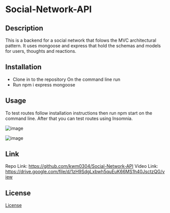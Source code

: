 # Social-Network-API

## Description 
This is a backend for a social network that folows the MVC architectural pattern. It uses mongoose and express that hold the schemas and models for users, thoughts and reactions.

## Installation
* Clone in to the repository
On the command line run
* Run npm i express mongoose

## Usage
To test routes follow installation instructions then run npm start on the command line. After that you can test routes using Insomnia.

![image](https://user-images.githubusercontent.com/106484883/205536905-68810217-8f60-4c43-83e8-45896f0c2e8b.png)

![image](https://user-images.githubusercontent.com/106484883/205536955-63717752-a90e-4f6f-bbc4-e59e55e4b595.png)

## Link 
Repo Link: https://github.com/kwm0304/Social-Network-API
Video Link:  https://drive.google.com/file/d/1zH9SdgLxbwh5quEuK66MS1h40JsctzQG/view

## License
[License](https://github.com/kwm0304/Social-Network-API/blob/main/LICENSE)
